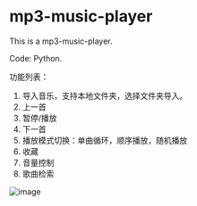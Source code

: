 # mp3-music-player
This is a mp3-music-player.

Code: Python.

功能列表：
1. 导入音乐，支持本地文件夹，选择文件夹导入。
2. 上一首
3. 暂停/播放
4. 下一首
5. 播放模式切换：单曲循环，顺序播放，随机播放
6. 收藏
7. 音量控制
8. 歌曲检索


![image](https://github.com/user-attachments/assets/2f96a470-390c-457a-8bfb-3d1726de77f5)



